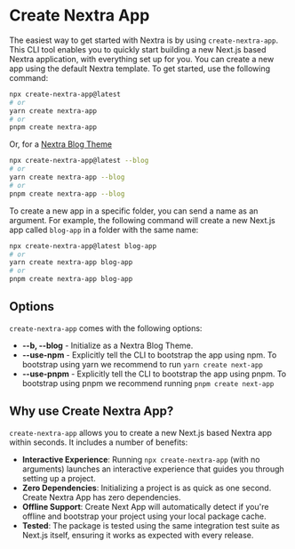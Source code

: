 # Create Nextra App

The easiest way to get started with Nextra is by using `create-nextra-app`. This CLI tool enables you to quickly start building a new Next.js based Nextra application, with everything set up for you. You can create a new app using the default Nextra template. To get started, use the following command:

```bash
npx create-nextra-app@latest
# or
yarn create nextra-app
# or
pnpm create nextra-app
```

Or, for a [Nextra Blog Theme](https://nextra.vercel.app/themes/blog)

```bash
npx create-nextra-app@latest --blog
# or
yarn create nextra-app --blog
# or
pnpm create nextra-app --blog
```

To create a new app in a specific folder, you can send a name as an argument. For example, the following command will create a new Next.js app called `blog-app` in a folder with the same name:

```bash
npx create-nextra-app@latest blog-app
# or
yarn create nextra-app blog-app
# or
pnpm create nextra-app blog-app
```
## Options

`create-nextra-app` comes with the following options:

- **--b, --blog** - Initialize as a Nextra Blog Theme.
- **--use-npm** - Explicitly tell the CLI to bootstrap the app using npm. To bootstrap using yarn we recommend to run `yarn create next-app`
- **--use-pnpm** - Explicitly tell the CLI to bootstrap the app using pnpm. To bootstrap using pnpm we recommend running `pnpm create next-app`

## Why use Create Nextra App?

`create-nextra-app` allows you to create a new Next.js based Nextra app within seconds. It includes a number of benefits:

- **Interactive Experience**: Running `npx create-nextra-app` (with no arguments) launches an interactive experience that guides you through setting up a project.
- **Zero Dependencies**: Initializing a project is as quick as one second. Create Nextra App has zero dependencies.
- **Offline Support**: Create Next App will automatically detect if you're offline and bootstrap your project using your local package cache.
- **Tested**: The package is tested using the same integration test suite as Next.js itself, ensuring it works as expected with every release.
